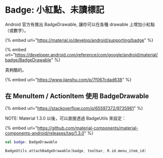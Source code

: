 # Badge: 小紅點、未讀標記

Android 官方有推出 BadgeDrawable, 讓你可以在各種 drawable 上增加小紅點（或數字）。

{% embed url="https://material.io/develop/android/supporting/badge" %}

{% embed url="https://developer.android.com/reference/com/google/android/material/badge/BadgeDrawable" %}

真夠酷的。

{% embed url="https://www.jianshu.com/p/7f067cdad638" %}



## 在 MenuItem / ActionItem 使用 BadgeDrawable

{% embed url="https://stackoverflow.com/q/65597372/9735961" %}

NOTE: Material 1.3.0 以後，可以直接透過 BadgeUtils 來設定：

{% embed url="https://github.com/material-components/material-components-android/releases/tag/1.3.0" %}



```kotlin
val badge: BadgeDrawable

BadgeUtils.attachBadgeDrawable(badge, toolbar, R.id.menu_item_id)
```





